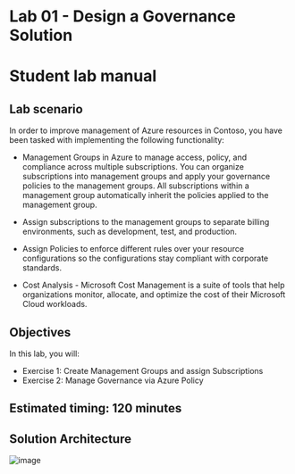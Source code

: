 # Lab 01 - Design a Governance Solution
# Student lab manual
## Lab scenario

In order to improve management of Azure resources in Contoso, you have been tasked with implementing the following functionality:

- Management Groups in Azure to manage access, policy, and compliance across multiple subscriptions. You can organize subscriptions into management groups and apply your governance policies to the management groups. All subscriptions within a management group automatically inherit the policies applied to the management group.

- Assign subscriptions to the management groups to separate billing environments, such as development, test, and production.

- Assign Policies to enforce different rules over your resource configurations so the configurations stay compliant with corporate standards.
- Cost Analysis - Microsoft Cost Management is a suite of tools that help organizations monitor, allocate, and optimize the cost of their Microsoft Cloud workloads. 

## Objectives

In this lab, you will:

+ Exercise 1: Create Management Groups and assign Subscriptions
+ Exercise 2: Manage Governance via Azure Policy

## Estimated timing: 120 minutes
## Solution Architecture

![image](../media/manarch1.PNG)
